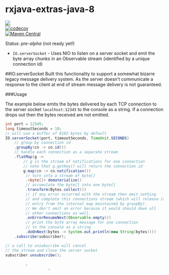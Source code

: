 # rxjava-extras-java-8

<a href="https://travis-ci.org/davidmoten/rxjava-extras-java-8"><img src="https://travis-ci.org/davidmoten/rxjava-extras-java-8.svg"/></a><br/>
[![codecov](https://codecov.io/gh/davidmoten/rxjava-extras-java-8/branch/master/graph/badge.svg)](https://codecov.io/gh/davidmoten/rxjava-extras-java-8)<br/>
[![Maven Central](https://maven-badges.herokuapp.com/maven-central/com.github.davidmoten/rxjava-extras-java-8/badge.svg?style=flat)](https://maven-badges.herokuapp.com/maven-central/com.github.davidmoten/rxjava-extras-java-8)

Status: *pre-alpha* (not ready yet!)

* `IO.serverSocket` - Uses NIO to listen on a server socket and emit the byte array chunks in an Observable stream (identified by a unique connection id)

##IO.serverSocket
Built this functionality to support a somewhat bizarre legacy message delivery system. As the server doesn't communicate a response to the client at end of stream message delivery is not guaranteed.

###Usage

The example below emits the bytes delivered by each TCP connection to the server socket `localhost:12345` to the console as a string. If a connection drops out then the bytes received are not emitted.

```java
int port = 12345;
long timeoutSeconds = 10;
// will use a buffer of 8192 bytes by default
IO.serverSocket(port, timeoutSeconds, TimeUnit.SECONDS)
    // group by connection id
    .groupBy(cn -> cn.id())
    // handle each connection as a separate stream
    .flatMap(g -> 
        // g is the stream of notifications for one connection 
        // note that g.getKey() will return the connection id
        g.map(cn -> cn.notification())
         // turn into a stream of byte[]
         .<byte[]> dematerialize()
         // accumulate the byte[] into one byte[]
         .transform(Bytes.collect()) 
         // if any error occurred with the stream then emit nothing
         // and complete this connections stream (which will release its
         // entry from the internal map maintained by groupBy). 
         // We don't emit an error because it would should down all 
         // other connections as well. 
         .onErrorResumeNext(Observable.empty())
         // print the byte array message for one connection
         // to the console as a string
         .doOnNext(bytes -> System.out.println(new String(bytes))))
    .subscribe(subscriber);

// a call to unsubscribe will cancel
// the stream and close the server socket
subscriber.unsubscribe();
```
             .
                       .
